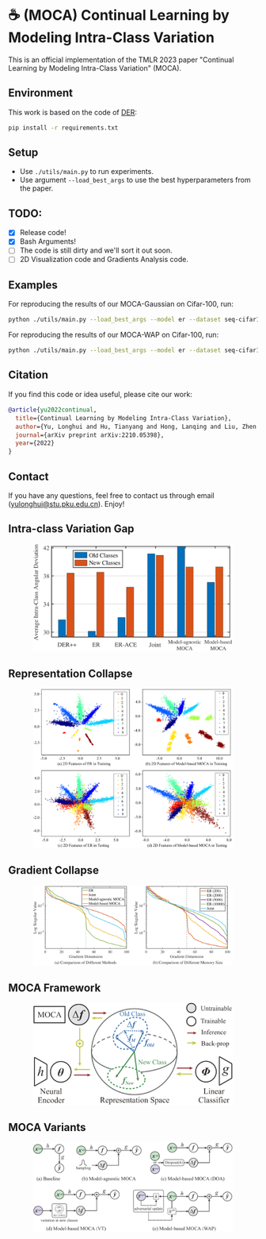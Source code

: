 # ☕ (MOCA) Continual Learning by Modeling Intra-Class Variation
This is an official implementation of the TMLR 2023 paper "Continual Learning by Modeling Intra-Class Variation" (MOCA).  
## Environment
This work is based on the code of [DER](https://github.com/aimagelab/mammoth):
```bash
pip install -r requirements.txt
```
## Setup
+ Use `./utils/main.py` to run experiments.
+ Use argument `--load_best_args` to use the best hyperparameters from the paper.

## TODO:
- [x] Release code!
- [x] Bash Arguments!
- [ ] The code is still dirty and we'll sort it out soon.
- [ ] 2D Visualization code and Gradients Analysis code.

## Examples
For reproducing the results of our MOCA-Gaussian on Cifar-100, run:
```bash
python ./utils/main.py --load_best_args --model er --dataset seq-cifar100 --buffer_size 500  --para_scale 1.5 --gamma_loss 1 --norm_add norm_add --method2 gaussian --noise_type noise
```

For reproducing the results of our MOCA-WAP on Cifar-100, run:
```bash
python ./utils/main.py --load_best_args --model er --dataset seq-cifar100 --buffer_size 500  --para_scale 1.5 --gamma_loss 10  --norm_add norm_add --advloss none --target_type new_labels --noise_type adv --inner_iter 1
```

## Citation
If you find this code or idea useful, please cite our work:
```bib
@article{yu2022continual,
  title={Continual Learning by Modeling Intra-Class Variation},
  author={Yu, Longhui and Hu, Tianyang and Hong, Lanqing and Liu, Zhen and Weller, Adrian and Liu, Weiyang},
  journal={arXiv preprint arXiv:2210.05398},
  year={2022}
}
```

## Contact
If you have any questions, feel free to contact us through email (yulonghui@stu.pku.edu.cn). Enjoy!

## Intra-class Variation Gap
<p align="center">
<img src="misc/var_comp_v4-1.png" width=80% class="center">
</p>

## Representation Collapse
<p align="center">
<img src="misc/2d_feat_vis-1.png" width=80% class="center">
</p>

## Gradient Collapse
<p align="center">
<img src="misc/grad_combined-1.png" width=80% class="center">
</p>

## MOCA Framework
<p align="center">
<img src="misc/moca_framwork-1.png" width=80% class="center">
</p>

## MOCA Variants
<p align="center">
<img src="misc/MOCA_variants-1.png" width=80% class="center">
</p>
